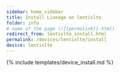 ```yaml
---
sidebar: home_sidebar
title: Install Lineage on lentislte
folder: info
# name of the page (/{{permalink}}.html)
redirect_from: lentislte_install.html
permalink: /devices/lentislte/install
device: lentislte
---
```

{% include templates/device_install.md %}
